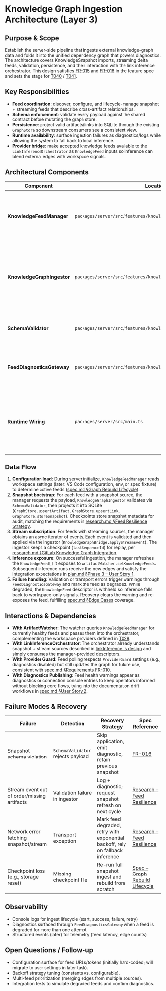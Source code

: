 # Knowledge Graph Ingestion Architecture (Layer 3)

## Purpose & Scope

Establish the server-side pipeline that ingests external knowledge-graph data and folds it into the unified dependency graph that powers diagnostics. The architecture covers KnowledgeSnapshot imports, streaming delta feeds, validation, persistence, and their interaction with the link inference orchestrator. This design satisfies [FR-015](../../specs/001-link-aware-diagnostics/spec.md#functional-requirements) and [FR-016](../../specs/001-link-aware-diagnostics/spec.md#functional-requirements) in the feature spec and sets the stage for [T040](../../specs/001-link-aware-diagnostics/tasks.md) / [T041](../../specs/001-link-aware-diagnostics/tasks.md).

## Key Responsibilities

- **Feed coordination**: discover, configure, and lifecycle-manage snapshot + streaming feeds that describe cross-artifact relationships.
- **Schema enforcement**: validate every payload against the shared contract before mutating the graph store.
- **Persistence**: project valid artifacts/links into SQLite through the existing `GraphStore` so downstream consumers see a consistent view.
- **Runtime availability**: surface ingestion failures as diagnostics/logs while allowing the system to fall back to local inference.
- **Provider bridge**: make accepted knowledge feeds available to the `LinkInferenceOrchestrator` as `KnowledgeFeed` inputs so inference can blend external edges with workspace signals.

## Architectural Components

| Component | Location | Role |
|-----------|----------|------|
| **KnowledgeFeedManager** | `packages/server/src/features/knowledge/knowledgeFeedManager.ts` | Owns feed configuration, schedules snapshot pulls, subscribes to streaming deltas, and coordinates validation + persistence per [plan.md §Phases 3–4](../../specs/001-link-aware-diagnostics/plan.md#phases--key-deliverables).
| **KnowledgeGraphIngestor** | `packages/server/src/features/knowledge/knowledgeGraphIngestor.ts` | Wraps the shared `KnowledgeGraphBridge`, runs validations, and updates the graph store/checkpoints; emits diagnostics/events for failures. Aligns with [research.md §Knowledge-Graph Schema Contract](../../specs/001-link-aware-diagnostics/research.md#knowledge-graph-schema-contract).
| **SchemaValidator** | `packages/server/src/features/knowledge/schemaValidator.ts` | Already enforces the contract – reused by the ingestor before committing data ([T056](../../specs/001-link-aware-diagnostics/tasks.md)).
| **FeedDiagnosticsGateway** | `packages/server/src/features/knowledge/feedDiagnostics.ts` | Emits warning diagnostics or console telemetry when feeds degrade or recover, supporting [FR-015](../../specs/001-link-aware-diagnostics/spec.md#functional-requirements) resilience requirements.
| **Runtime Wiring** | `packages/server/src/main.ts` | Instantiates the manager, registers it with the artifact watcher (so accepted feeds appear in orchestrator runs), and handles shutdown per [plan.md §Runtime Wiring](../../specs/001-link-aware-diagnostics/plan.md#phases--key-deliverables).

## Data Flow

1. **Configuration load**: During server initialize, `KnowledgeFeedManager` reads workspace settings (later: VS Code configuration, env, or spec fixture) to determine active feeds ([spec.md §Graph Rebuild Lifecycle](../../specs/001-link-aware-diagnostics/spec.md#graph-rebuild-lifecycle)).
2. **Snapshot bootstrap**: For each feed with a snapshot source, the manager requests the payload, `KnowledgeGraphIngestor` validates via `SchemaValidator`, then projects it into SQLite (`GraphStore.upsertArtifact`, `GraphStore.upsertLink`, `GraphStore.storeSnapshot`). Checkpoints store snapshot metadata for audit, matching the requirements in [research.md §Feed Resilience Strategy](../../specs/001-link-aware-diagnostics/research.md#feed-resilience-strategy).
3. **Stream subscription**: For feeds with streaming sources, the manager obtains an async iterator of events. Each event is validated and then applied via the ingestor (`KnowledgeGraphBridge.applyStreamEvent`). The ingestor keeps a checkpoint (`lastSequenceId`) for replay, per [research.md §GitLab Knowledge Graph Integration](../../specs/001-link-aware-diagnostics/research.md#gitlab-knowledge-graph-gkg-integration).
4. **Inference exposure**: On successful ingestion, the manager refreshes the `KnowledgeFeed[]` it exposes to `ArtifactWatcher.setKnowledgeFeeds`. Subsequent inference runs receive the new edges and satisfy the integration expectations in [plan.md §Phase 3 – User Story 1](../../specs/001-link-aware-diagnostics/plan.md#phase-3--user-story-1---developers-see-code-change-impact-priority-p1).
5. **Failure handling**: Validation or transport errors trigger warnings through `FeedDiagnosticsGateway` and mark the feed as degraded. While degraded, the `KnowledgeFeed` descriptor is withheld so inference falls back to workspace-only signals. Recovery clears the warning and re-exposes the feed, fulfilling [spec.md §Edge Cases](../../specs/001-link-aware-diagnostics/spec.md#edge-cases) coverage.

## Interactions & Dependencies

- **With ArtifactWatcher**: The watcher queries `KnowledgeFeedManager` for currently healthy feeds and passes them into the orchestrator, complementing the workspace providers defined in [T028](../../specs/001-link-aware-diagnostics/tasks.md).
- **With LinkInferenceOrchestrator**: The orchestrator already understands snapshot + stream sources described in [linkInference.ts design](../../packages/shared/src/inference/linkInference.ts) and simply consumes the manager-provided descriptors.
- **With Provider Guard**: Feed polling respects `ProviderGuard` settings (e.g., diagnostics disabled) but still updates the graph for future use, consistent with [spec.md §Requirements FR-010](../../specs/001-link-aware-diagnostics/spec.md#functional-requirements).
- **With Diagnostics Publishing**: Feed health warnings appear as diagnostics or connection console entries to keep operators informed without blocking core flows, tying into the documentation drift workflows in [spec.md §User Story 2](../../specs/001-link-aware-diagnostics/spec.md#user-story-2---writers-get-drift-alerts-priority-p2).

## Failure Modes & Recovery

| Failure | Detection | Recovery Strategy | Spec Reference |
|---------|-----------|-------------------|----------------|
| Snapshot schema violation | `SchemaValidator` rejects payload | Skip application, emit diagnostic, retain previous snapshot | [FR-016](../../specs/001-link-aware-diagnostics/spec.md#functional-requirements) |
| Stream event out of order/missing artifacts | Validation failure in ingestor | Log + diagnostic; request snapshot refresh on next cycle | [Research – Feed Resilience](../../specs/001-link-aware-diagnostics/research.md#feed-resilience-strategy) |
| Network error fetching snapshot/stream | Transport exception | Mark feed degraded, retry with exponential backoff, rely on fallback inference | [Research – Feed Resilience](../../specs/001-link-aware-diagnostics/research.md#feed-resilience-strategy) |
| Checkpoint loss (e.g., storage reset) | Missing checkpoint file | Re-run full snapshot ingest and rebuild from scratch | [Spec – Graph Rebuild Lifecycle](../../specs/001-link-aware-diagnostics/spec.md#graph-rebuild-lifecycle) |

## Observability

- Console logs for ingest lifecycle (start, success, failure, retry)
- Diagnostics surfaced through `FeedDiagnosticsGateway` when a feed is degraded for more than one attempt
- Structured events (later) for telemetry (feed latency, edge counts)

## Open Questions / Follow-up

- Configuration surface for feed URLs/tokens (initially hard-coded; will migrate to user settings in later task).
- Backoff strategy tuning (constants vs. configurable).
- Multi-feed prioritization (merging edges from multiple sources).
- Integration tests to simulate degraded feeds and confirm diagnostics.
